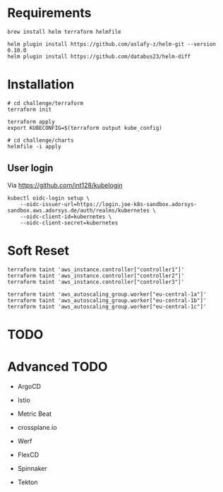 # Requirements

```shell script
brew install helm terraform helmfile

helm plugin install https://github.com/aslafy-z/helm-git --version 0.10.0
helm plugin install https://github.com/databus23/helm-diff
```

# Installation

```shell script
# cd challenge/terraform
terraform init

terraform apply
export KUBECONFIG=$(terraform output kube_config)

# cd challenge/charts
helmfile -i apply
```

## User login

Via https://github.com/int128/kubelogin
```
kubectl oidc-login setup \
    --oidc-issuer-url=https://login.joe-k8s-sandbox.adorsys-sandbox.aws.adorsys.de/auth/realms/kubernetes \
    --oidc-client-id=kubernetes \
    --oidc-client-secret=kubernetes                
```


# Soft Reset
```shell script
terraform taint 'aws_instance.controller["controller1"]'
terraform taint 'aws_instance.controller["controller2"]'
terraform taint 'aws_instance.controller["controller3"]'

terraform taint 'aws_autoscaling_group.worker["eu-central-1a"]'
terraform taint 'aws_autoscaling_group.worker["eu-central-1b"]' 
terraform taint 'aws_autoscaling_group.worker["eu-central-1c"]'
```

# TODO

# Advanced TODO
* ArgoCD
* Istio
* Metric Beat

* crossplane.io

* Werf
* FlexCD
* Spinnaker
* Tekton

